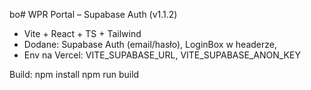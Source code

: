bo# WPR Portal – Supabase Auth (v1.1.2)

- Vite + React + TS + Tailwind
- Dodane: Supabase Auth (email/hasło), LoginBox w headerze,
- Env na Vercel: VITE_SUPABASE_URL, VITE_SUPABASE_ANON_KEY

Build:
npm install
npm run build
 
